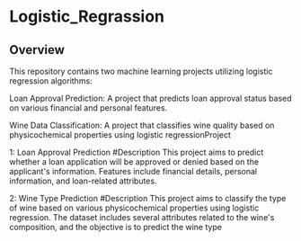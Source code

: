 # Logistic_Regrassion

## Overview

This repository contains two machine learning projects utilizing logistic regression algorithms:

Loan Approval Prediction: A project that predicts loan approval status based on various financial and personal features.

Wine Data Classification: A project that classifies wine quality based on physicochemical properties using logistic regressionProject 

1: Loan Approval Prediction
#Description
This project aims to predict whether a loan application will be approved or denied based on the applicant's information. Features include financial details, personal information, and loan-related attributes.

2: Wine Type Prediction
#Description
This project aims to classify the type of wine based on various physicochemical properties using logistic regression. The dataset includes several attributes related to the wine's composition, and the objective is to predict the wine type

